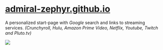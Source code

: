 # [admiral-zephyr.github.io](admiral-zephyr.github.io)

A personalized start-page with _Google_ search and links to streaming services. _(Crunchyroll, Hulu, Amazon Prime Video, Netflix, Youtube, Twitch and Pluto.tv)_

![](/assets/images/gfx/Yip0000.png)

